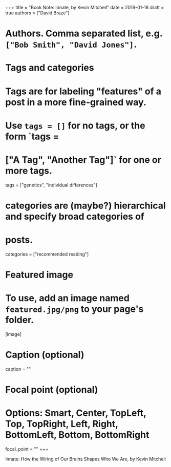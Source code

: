 +++
title = "Book Note: Innate, by Kevin Mitchell"
date = 2019-01-18
draft = true
authors = ["David Braze"]
# Authors. Comma separated list, e.g. `["Bob Smith", "David Jones"]`.

# Tags and categories

# Tags are for labeling "features" of a post in a more fine-grained way.
# Use `tags = []` for no tags, or the form `tags =
#  ["A Tag", "Another Tag"]` for one or more tags.

tags = ["genetics", "individual differences"]

# categories are (maybe?) hierarchical and specify broad categories of
# posts.

categories = ["recommended reading"]

# Featured image
# To use, add an image named `featured.jpg/png` to your page's folder.
[image]
  # Caption (optional)
  caption = ""

  # Focal point (optional)
  # Options: Smart, Center, TopLeft, Top, TopRight, Left, Right, BottomLeft, Bottom, BottomRight
  focal_point = ""
+++


Innate: How the Wiring of Our Brains Shapes Who We Are, by Kevin
  Mitchell

